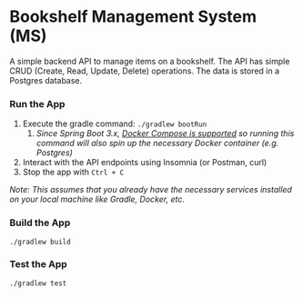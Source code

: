 # Bookshelf Management System (MS)

A simple backend API to manage items on a bookshelf. The API has simple CRUD (Create, Read, Update, Delete) operations. The data is stored in
a Postgres database.

### Run the App
1. Execute the gradle command: `./gradlew bootRun`
   1. *Since Spring Boot 3.x, [Docker Compose is supported](https://spring.io/blog/2023/06/21/docker-compose-support-in-spring-boot-3-1)
      so running this command will also spin up the necessary Docker container (e.g. Postgres)*
2. Interact with the API endpoints using Insomnia (or Postman, curl)
3. Stop the app with `Ctrl + C`

*Note: This assumes that you already have the necessary services installed on your local machine like Gradle, Docker, etc.*

### Build the App
`./gradlew build`

### Test the App
`./gradlew test`
